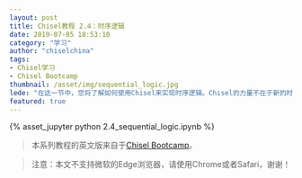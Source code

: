 ```yaml
---
layout: post
title: Chisel教程 2.4：时序逻辑
date: 2019-07-05 18:53:10
category: "学习"
author: "chiselchina"
tags:
- Chisel学习
- Chisel Bootcamp
thumbnail: /asset/img/sequential_logic.jpg
lede: "在这一节中，您将了解如何使用Chisel来实现时序逻辑。Chisel的力量不在于新的时序逻辑模式，而在于设计的参数化。在我们展示这种能力之前，我们必须了解时序逻辑是什么。"
featured: true
---
```


<div>
<script src="/metronic/assets/plugins/jquery.min.js"></script>
{% asset_jupyter python 2.4_sequential_logic.ipynb %}
</div>

> 本系列教程的英文版来自于[Chisel Bootcamp](https://github.com/freechipsproject/chisel-bootcamp)。

> 注意：本文不支持微软的Edge浏览器，请使用Chrome或者Safari，谢谢！
